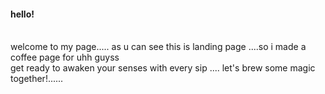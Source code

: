 <h4>hello!</h4>
<br>
welcome to my page..... as u can see this is landing page ....so i made a coffee page for uhh guyss 
<br>
get ready to awaken your senses with every sip .... let's brew some magic together!......

